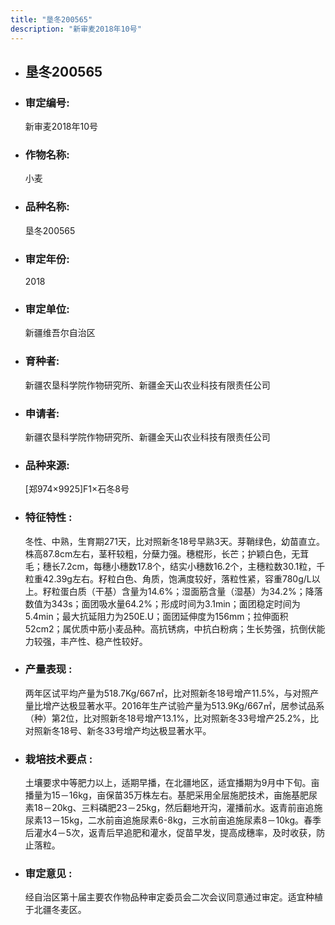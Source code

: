 ```yaml
---
title: "垦冬200565"
description: "新审麦2018年10号"
---
```

* ## 垦冬200565
* ###  审定编号:  
   新审麦2018年10号

*  ### 作物名称:  
   小麦

*   ###  品种名称: 
    垦冬200565

*   ### 审定年份: 
    2018

*   ### 审定单位:  
    新疆维吾尔自治区

*   ### 育种者:  
    新疆农垦科学院作物研究所、新疆金天山农业科技有限责任公司

*   ### 申请者:  
    新疆农垦科学院作物研究所、新疆金天山农业科技有限责任公司

*   ### 品种来源:  
    [郑974×9925]F1×石冬8号

*   ### 特征特性 : 
    冬性、中熟，生育期271天，比对照新冬18号早熟3天。芽鞘绿色，幼苗直立。株高87.8cm左右，茎秆较粗，分蘖力强。穗棍形，长芒；护颖白色，无茸毛；穗长7.2cm，每穗小穗数17.8个，结实小穗数16.2个，主穗粒数30.1粒，千粒重42.39g左右。籽粒白色、角质，饱满度较好，落粒性紧，容重780g/L以上。籽粒蛋白质（干基）含量为14.6%；湿面筋含量（湿基）为34.2%；降落数值为343s；面团吸水量64.2%；形成时间为3.1min；面团稳定时间为5.4min；最大抗延阻力为250E.U；面团延伸度为156mm；拉伸面积52cm2；属优质中筋小麦品种。高抗锈病，中抗白粉病；生长势强，抗倒伏能力较强，丰产性、稳产性较好。

*   ### 产量表现 : 
    两年区试平均产量为518.7Kg/667㎡，比对照新冬18号增产11.5%，与对照产量比增产达极显著水平。2016年生产试验产量为513.9Kg/667㎡，居参试品系（种）第2位，比对照新冬18号增产13.1%，比对照新冬33号增产25.2%，比对照新冬18号、新冬33号增产均达极显著水平。

*   ### 栽培技术要点 : 
    土壤要求中等肥力以上，适期早播，在北疆地区，适宜播期为9月中下旬。亩播量为15－16kg，亩保苗35万株左右。基肥采用全层施肥技术，亩施基肥尿素18－20kg、三料磷肥23－25kg，然后翻地开沟，灌播前水。返青前亩追施尿素13－15kg，二水前亩追施尿素6-8kg，三水前亩追施尿素8－10kg。春季后灌水4－5次，返青后早追肥和灌水，促苗早发，提高成穗率，及时收获，防止落粒。

*   ### 审定意见 : 
    经自治区第十届主要农作物品种审定委员会二次会议同意通过审定。适宜种植于北疆冬麦区。
